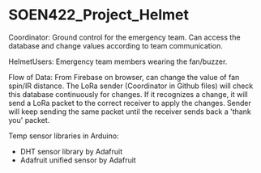 # SOEN422_Project_Helmet

Coordinator:
Ground control for the emergency team. Can access the database and change
values according to team communication.

HelmetUsers:
Emergency team members wearing the fan/buzzer.

Flow of Data:
From Firebase on browser, can change the value of fan spin/IR distance.
The LoRa sender (Coordinator in Github files) will check this database
continuously for changes. If it recognizes a change, it will send a LoRa
packet to the correct receiver to apply the changes. Sender will keep
sending the same packet until the receiver sends back a 'thank you'
packet.

Temp sensor libraries in Arduino:
- DHT sensor library by Adafruit
- Adafruit unified sensor by Adafruit
